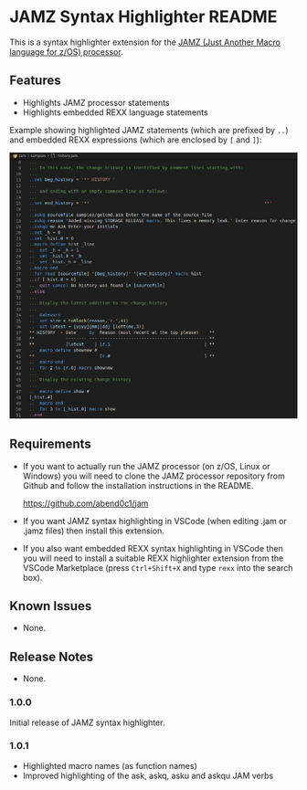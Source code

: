 # JAMZ Syntax Highlighter README

This is a syntax highlighter extension for the [JAMZ (Just Another Macro language for z/OS) processor](https://github.com/abend0c1/jam). 

## Features

- Highlights JAMZ processor statements
- Highlights embedded REXX language statements

Example showing highlighted JAMZ statements (which are prefixed by `..`) and 
embedded REXX expressions (which are enclosed by `[` and `]`):

![Image of JAMZ syntax highlighter](images/jamz-highlighter-screenshot.png)


## Requirements

- If you want to actually run the JAMZ processor (on z/OS, Linux or Windows) you will need to clone the JAMZ processor repository from Github and follow the installation instructions in the README.

  https://github.com/abend0c1/jam

- If you want JAMZ syntax highlighting in VSCode (when editing .jam or .jamz files) then install this extension.

- If you also want embedded REXX syntax highlighting in VSCode then you will need to install
  a suitable REXX highlighter extension from the VSCode Marketplace (press `Ctrl+Shift+X` and type `rexx` into the search box).

## Known Issues

- None.

## Release Notes

- None.

### 1.0.0

Initial release of JAMZ syntax highlighter.

### 1.0.1

- Highlighted macro names (as function names)
- Improved highlighting of the ask, askq, asku and askqu JAM verbs

